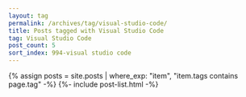 ```yaml
---
layout: tag
permalink: /archives/tag/visual-studio-code/
title: Posts tagged with Visual Studio Code
tag: Visual Studio Code
post_count: 5
sort_index: 994-visual studio code
---
```

{% assign posts = site.posts | where_exp: "item", "item.tags contains page.tag" -%}
{%- include post-list.html -%}
